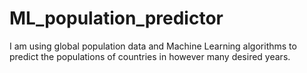 # ML_population_predictor
I am using global population data and Machine Learning algorithms to predict the populations of countries in however many desired years.
